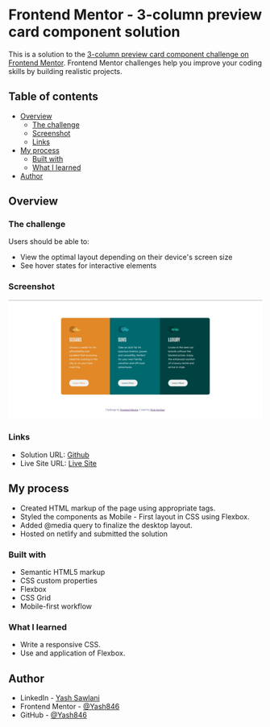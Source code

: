 # Frontend Mentor - 3-column preview card component solution

This is a solution to the [3-column preview card component challenge on Frontend Mentor](https://www.frontendmentor.io/challenges/3column-preview-card-component-pH92eAR2-). Frontend Mentor challenges help you improve your coding skills by building realistic projects. 

## Table of contents

- [Overview](#overview)
  - [The challenge](#the-challenge)
  - [Screenshot](#screenshot)
  - [Links](#links)
- [My process](#my-process)
  - [Built with](#built-with)
  - [What I learned](#what-i-learned)
- [Author](#author)


## Overview

### The challenge

Users should be able to:

- View the optimal layout depending on their device's screen size
- See hover states for interactive elements

### Screenshot

![](./3ColumnCard.JPG)


### Links

- Solution URL: [Github](https://github.com/Yash846/3-Column-Card-Preview-Responsive)
- Live Site URL: [Live Site](https://3-column-card-responsive.netlify.app/)

## My process

- Created HTML markup of the page using appropriate tags.
- Styled the components as Mobile - First layout in CSS using Flexbox.
- Added @media query to finalize the desktop layout.
- Hosted on netlify and submitted the solution

### Built with

- Semantic HTML5 markup
- CSS custom properties
- Flexbox
- CSS Grid
- Mobile-first workflow

### What I learned

- Write a responsive CSS.
- Use and application of Flexbox.

## Author

- LinkedIn - [Yash Sawlani](https://www.linkedin.com/in/yash-sawlani/)
- Frontend Mentor - [@Yash846](https://www.frontendmentor.io/profile/Yash846)
- GitHub - [@Yash846](https://github.com/Yash846)



